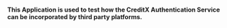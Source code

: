 #### This Application is used to test how the CreditX Authentication Service can be incorporated by third party platforms. 